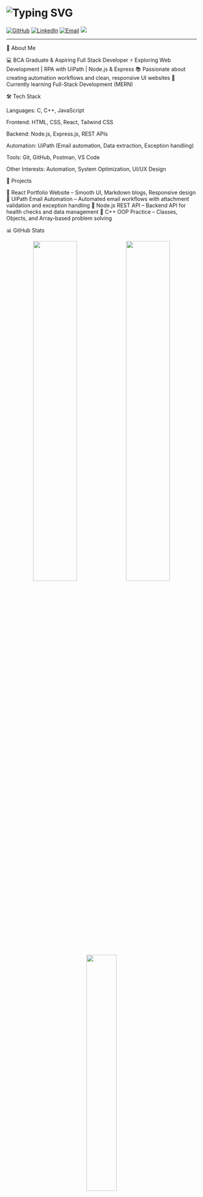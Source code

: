 # ![Typing SVG](https://readme-typing-svg.demolab.com/?lines=Hey+I'm+Haynes!+👋;)

[![GitHub](https://img.shields.io/badge/GitHub-000?logo=github&logoColor=fff)](https://github.com/Haynes79)
[![LinkedIn](https://img.shields.io/badge/LinkedIn-0A66C2?logo=linkedin&logoColor=fff)](https://www.linkedin.com/in/haynes-e-j)
[![Email](https://img.shields.io/badge/Email-D14836?logo=gmail&logoColor=fff)](mailto:haynesej79@gmail.com)
<a href="https://www.instagram.com/me.haynes/" target="_blank">
  <img src="https://img.shields.io/badge/Instagram-E4405F?logo=instagram&logoColor=fff" />
</a>

---

🚀 About Me

💻 BCA Graduate & Aspiring Full Stack Developer
⚡ Exploring Web Development | RPA with UiPath | Node.js & Express
📚 Passionate about creating automation workflows and clean, responsive UI websites
🌱 Currently learning Full-Stack Development (MERN)

🛠️ Tech Stack

Languages: C, C++, JavaScript

Frontend: HTML, CSS, React, Tailwind CSS

Backend: Node.js, Express.js, REST APIs

Automation: UiPath (Email automation, Data extraction, Exception handling)

Tools: Git, GitHub, Postman, VS Code

Other Interests: Automation, System Optimization, UI/UX Design

🚀 Projects

🔹 React Portfolio Website – Smooth UI, Markdown blogs, Responsive design
🔹 UiPath Email Automation – Automated email workflows with attachment validation and exception handling
🔹 Node.js REST API – Backend API for health checks and data management
🔹 C++ OOP Practice – Classes, Objects, and Array-based problem solving

📊 GitHub Stats
<p align="center"> <img width="48%" src="https://github-readme-stats.vercel.app/api?username=Haynes79&show_icons=true&theme=radical" /> <img width="48%" src="https://github-readme-streak-stats.herokuapp.com/?user=Haynes79&theme=radical" /> </p> <p align="center"> <img width="40%" src="https://github-readme-stats.vercel.app/api/top-langs/?username=Haynes79&layout=compact&theme=radical" /> </p>
📬 Connect with Me

📧 Email: haynesej79@gmail.com

🌐 Portfolio: Coming Soon
